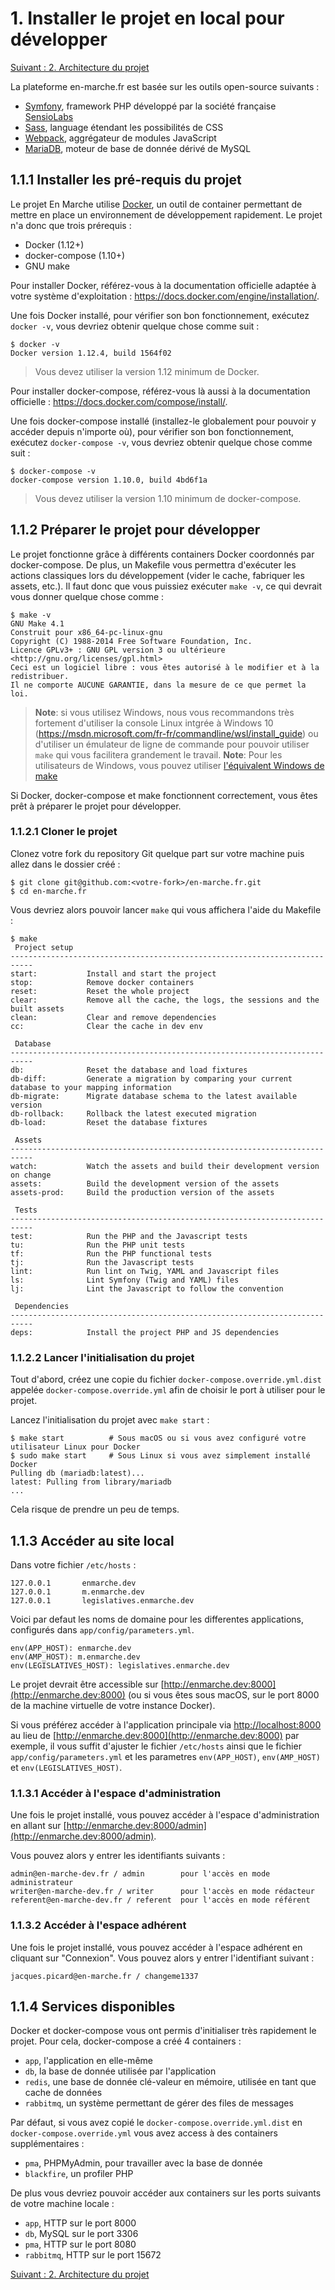 # 1. Installer le projet en local pour développer

[Suivant : 2. Architecture du projet](2-Architecture-du-projet.md)

La plateforme en-marche.fr est basée sur les outils open-source suivants :

- [Symfony](http://symfony.com/), framework PHP développé par la société française [SensioLabs](https://sensiolabs.com/fr)
- [Sass](http://sass-lang.com/), language étendant les possibilités de CSS
- [Webpack](https://webpack.github.io/docs/), aggrégateur de modules JavaScript
- [MariaDB](https://mariadb.org/), moteur de base de donnée dérivé de MySQL


## 1.1.1 Installer les pré-requis du projet

Le projet En Marche utilise [Docker](https://www.docker.com/), un outil de container permettant de mettre en
place un environnement de développement rapidement. Le projet n'a donc que trois prérequis :

- Docker (1.12+)
- docker-compose (1.10+)
- GNU make

Pour installer Docker, référez-vous à la documentation officielle adaptée à votre système d'exploitation :
https://docs.docker.com/engine/installation/.

Une fois Docker installé, pour vérifier son bon fonctionnement, exécutez `docker -v`, vous devriez obtenir quelque
chose comme suit :

```
$ docker -v
Docker version 1.12.4, build 1564f02
```

> Vous devez utiliser la version 1.12 minimum de Docker.

Pour installer docker-compose, référez-vous là aussi à la documentation officielle :
https://docs.docker.com/compose/install/.

Une fois docker-compose installé (installez-le globalement pour pouvoir y accéder depuis n'importe où),
pour vérifier son bon fonctionnement, exécutez `docker-compose -v`, vous devriez obtenir quelque chose comme suit :

```
$ docker-compose -v
docker-compose version 1.10.0, build 4bd6f1a
```

> Vous devez utiliser la version 1.10 minimum de docker-compose.

## 1.1.2 Préparer le projet pour développer

Le projet fonctionne grâce à différents containers Docker coordonnés par docker-compose. De plus, un Makefile vous
permettra d'exécuter les actions classiques lors du développement (vider le cache, fabriquer les assets, etc.).
Il faut donc que vous puissiez exécuter `make -v`, ce qui devrait vous donner quelque chose comme :

```
$ make -v
GNU Make 4.1
Construit pour x86_64-pc-linux-gnu
Copyright (C) 1988-2014 Free Software Foundation, Inc.
Licence GPLv3+ : GNU GPL version 3 ou ultérieure <http://gnu.org/licenses/gpl.html>
Ceci est un logiciel libre : vous êtes autorisé à le modifier et à la redistribuer.
Il ne comporte AUCUNE GARANTIE, dans la mesure de ce que permet la loi.
```

> **Note**: si vous utilisez Windows, nous vous recommandons très fortement d'utiliser la console Linux intgrée à
> Windows 10 (https://msdn.microsoft.com/fr-fr/commandline/wsl/install_guide) ou d'utiliser un émulateur de ligne de
> commande pour pouvoir utiliser `make` qui vous facilitera grandement le travail.
**Note**: Pour les utilisateurs de Windows, vous pouvez utiliser [l'équivalent Windows de make](http://gnuwin32.sourceforge.net/packages/make.htm)

Si Docker, docker-compose et make fonctionnent correctement, vous êtes prêt à préparer le projet pour développer.

### 1.1.2.1 Cloner le projet

Clonez votre fork du repository Git quelque part sur votre machine puis allez dans le dossier créé :

```
$ git clone git@github.com:<votre-fork>/en-marche.fr.git
$ cd en-marche.fr
```

Vous devriez alors pouvoir lancer `make` qui vous affichera l'aide du Makefile :

```
$ make
 Project setup
---------------------------------------------------------------------------
start:           Install and start the project
stop:            Remove docker containers
reset:           Reset the whole project
clear:           Remove all the cache, the logs, the sessions and the built assets
clean:           Clear and remove dependencies
cc:              Clear the cache in dev env

 Database
---------------------------------------------------------------------------
db:              Reset the database and load fixtures
db-diff:         Generate a migration by comparing your current database to your mapping information
db-migrate:      Migrate database schema to the latest available version
db-rollback:     Rollback the latest executed migration
db-load:         Reset the database fixtures

 Assets
---------------------------------------------------------------------------
watch:           Watch the assets and build their development version on change
assets:          Build the development version of the assets
assets-prod:     Build the production version of the assets

 Tests
---------------------------------------------------------------------------
test:            Run the PHP and the Javascript tests
tu:              Run the PHP unit tests
tf:              Run the PHP functional tests
tj:              Run the Javascript tests
lint:            Run lint on Twig, YAML and Javascript files
ls:              Lint Symfony (Twig and YAML) files
lj:              Lint the Javascript to follow the convention

 Dependencies
---------------------------------------------------------------------------
deps:            Install the project PHP and JS dependencies
```

### 1.1.2.2 Lancer l'initialisation du projet

Tout d'abord, créez une copie du fichier `docker-compose.override.yml.dist` appelée `docker-compose.override.yml`
afin de choisir le port à utiliser pour le projet.

Lancez l'initialisation du projet avec `make start` :

```
$ make start          # Sous macOS ou si vous avez configuré votre utilisateur Linux pour Docker
$ sudo make start     # Sous Linux si vous avez simplement installé Docker
Pulling db (mariadb:latest)...
latest: Pulling from library/mariadb
...
```

Cela risque de prendre un peu de temps.

## 1.1.3 Accéder au site local

Dans votre fichier `/etc/hosts` :

```
127.0.0.1       enmarche.dev
127.0.0.1       m.enmarche.dev
127.0.0.1       legislatives.enmarche.dev
```

Voici par defaut les noms de domaine pour les differentes applications, configurés dans `app/config/parameters.yml`.

```
env(APP_HOST): enmarche.dev
env(AMP_HOST): m.enmarche.dev
env(LEGISLATIVES_HOST): legislatives.enmarche.dev
```

Le projet devrait être accessible sur
[http://enmarche.dev:8000](http://enmarche.dev:8000) (ou si vous êtes sous macOS, sur le port 8000 de la
machine virtuelle de votre instance Docker).

Si vous préférez accéder à l'application principale via [http://localhost:8000](http://localhost:8000) au lieu de [http://enmarche.dev:8000](http://enmarche.dev:8000) par exemple, il vous suffit d'ajuster le fichier `/etc/hosts` ainsi que le fichier `app/config/parameters.yml` et les parametres `env(APP_HOST)`, `env(AMP_HOST)` et `env(LEGISLATIVES_HOST)`.

### 1.1.3.1 Accéder à l'espace d'administration

Une fois le projet installé, vous pouvez accéder à l'espace d'administration en allant sur
[http://enmarche.dev:8000/admin](http://enmarche.dev:8000/admin).

Vous pouvez alors y entrer les identifiants suivants :
```
admin@en-marche-dev.fr / admin        pour l'accès en mode administrateur
writer@en-marche-dev.fr / writer      pour l'accès en mode rédacteur
referent@en-marche-dev.fr / referent  pour l'accès en mode référent
```

### 1.1.3.2 Accéder à l'espace adhérent

Une fois le projet installé, vous pouvez accéder à l'espace adhérent en cliquant sur "Connexion".
Vous pouvez alors y entrer l'identifiant suivant :
```
jacques.picard@en-marche.fr / changeme1337
```

## 1.1.4 Services disponibles

Docker et docker-compose vous ont permis d'initialiser très rapidement le projet. Pour cela, docker-compose a
créé 4 containers :

- `app`, l'application en elle-même
- `db`, la base de donnée utilisée par l'application
- `redis`, une base de donnée clé-valeur en mémoire, utilisée en tant que cache de données
- `rabbitmq`, un système permettant de gérer des files de messages

Par défaut, si vous avez copié le `docker-compose.override.yml.dist` en `docker-compose.override.yml` vous avez access à des containers supplémentaires :
- `pma`, PHPMyAdmin, pour travailler avec la base de donnée
- `blackfire`, un profiler PHP

De plus vous devriez pouvoir accéder aux containers sur les ports suivants de votre machine locale :

- `app`, HTTP sur le port 8000
- `db`, MySQL sur le port 3306
- `pma`, HTTP sur le port 8080
- `rabbitmq`, HTTP sur le port 15672

[Suivant : 2. Architecture du projet](2-Architecture-du-projet.md)
